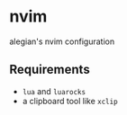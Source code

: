 # nvim
alegian's nvim configuration
## Requirements
- `lua` and `luarocks`
- a clipboard tool like `xclip`

